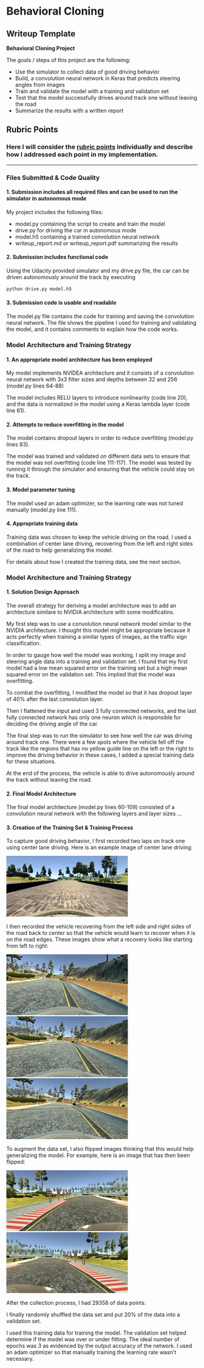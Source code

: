 # **Behavioral Cloning** 

## Writeup Template


**Behavioral Cloning Project**

The goals / steps of this project are the following:
* Use the simulator to collect data of good driving behavior
* Build, a convolution neural network in Keras that predicts steering angles from images
* Train and validate the model with a training and validation set
* Test that the model successfully drives around track one without leaving the road
* Summarize the results with a written report


[//]: # (Image References)

[image2]: ./examples/center.jpg "Grayscaling"
[image3]: ./examples/center_rec_1.jpg "Recovery Image"
[image4]: ./examples/center_rec_2.jpg "Recovery Image"
[image5]: ./examples/center_rec_3.jpg "Recovery Image"
[image6]: ./examples/left_normal.jpg "Normal Image"
[image7]: ./examples/left_flipped.jpg "Flipped Image"

## Rubric Points
### Here I will consider the [rubric points](https://review.udacity.com/#!/rubrics/432/view) individually and describe how I addressed each point in my implementation.  

---
### Files Submitted & Code Quality

#### 1. Submission includes all required files and can be used to run the simulator in autonomous mode

My project includes the following files:
* model.py containing the script to create and train the model
* drive.py for driving the car in autonomous mode
* model.h5 containing a trained convolution neural network 
* writeup_report.md or writeup_report.pdf summarizing the results

#### 2. Submission includes functional code
Using the Udacity provided simulator and my drive.py file, the car can be driven autonomously around the track by executing 
```sh
python drive.py model.h5
```

#### 3. Submission code is usable and readable

The model.py file contains the code for training and saving the convolution neural network. The file shows the pipeline I used for training and validating the model, and it contains comments to explain how the code works.

### Model Architecture and Training Strategy

#### 1. An appropriate model architecture has been employed

My model implements NVIDEA architecture and it consists of a convolution neural network with 3x3 filter sizes and depths between 32 and 256 (model.py lines 64-88) 

The model includes RELU layers to introduce nonlinearity (code line 20), and the data is normalized in the model using a Keras lambda layer (code line 61). 

#### 2. Attempts to reduce overfitting in the model

The model contains dropout layers in order to reduce overfitting (model.py lines 83). 

The model was trained and validated on different data sets to ensure that the model was not overfitting (code line 111-117). The model was tested by running it through the simulator and ensuring that the vehicle could stay on the track.

#### 3. Model parameter tuning

The model used an adam optimizer, so the learning rate was not tuned manually (model.py line 111).

#### 4. Appropriate training data

Training data was chosen to keep the vehicle driving on the road. I used a combination of center lane driving, recovering from the left and right sides of the road to help generalizing the model.

For details about how I created the training data, see the next section. 

### Model Architecture and Training Strategy

#### 1. Solution Design Approach

The overall strategy for deriving a model architecture was to add an archtecture similare to NVIDIA architecture with some modificatins.

My first step was to use a convolution neural network model similar to the NVIDIA architecture. I thought this model might be appropriate because it acts perfectly when training a similar types of images, as the traffic sign classification.

In order to gauge how well the model was working, I split my image and steering angle data into a training and validation set. I found that my first model had a low mean squared error on the training set but a high mean squared error on the validation set. This implied that the model was overfitting. 

To combat the overfitting, I modified the model so that it has dropout layer of 40% after the last convolution layer.

Then I flattened the input and used 3 fully connected networks, and the last fully connected network has only one neuron which is responsible for deciding the driving angle of the car.

The final step was to run the simulator to see how well the car was driving around track one. There were a few spots where the vehicle fell off the track like the regions that has no yellow guide line on the left or the right to improve the driving behavior in these cases, I added a special training data for these situations.

At the end of the process, the vehicle is able to drive autonomously around the track without leaving the road.

#### 2. Final Model Architecture

The final model architecture (model.py lines 60-109) consisted of a convolution neural network with the following layers and layer sizes ...

#### 3. Creation of the Training Set & Training Process

To capture good driving behavior, I first recorded two laps on track one using center lane driving. Here is an example image of center lane driving:

![alt text][image2]

I then recorded the vehicle recovering from the left side and right sides of the road back to center so that the vehicle would learn to recover when it is on the road edges. These images show what a recovery looks like starting from left to right:

![alt text][image3]
![alt text][image4]
![alt text][image5]

To augment the data set, I also flipped images thinking that this would help generalizing the model. For example, here is an image that has then been flipped:

![alt text][image6]
![alt text][image7]

After the collection process, I had 29358 of data points.

I finally randomly shuffled the data set and put 20% of the data into a validation set. 

I used this training data for training the model. The validation set helped determine if the model was over or under fitting. The ideal number of epochs was 3 as evidenced by the output accuracy of the network. I used an adam optimizer so that manually training the learning rate wasn't necessary.
